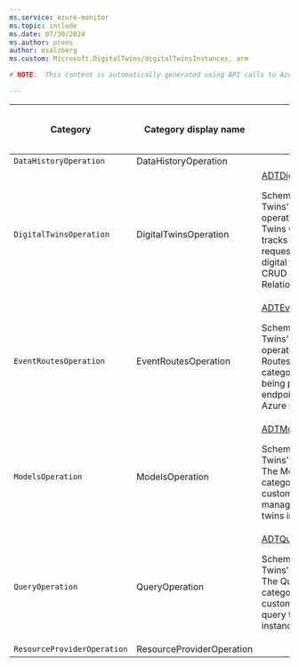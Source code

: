 ```yaml
---
ms.service: azure-monitor
ms.topic: include
ms.date: 07/30/2024
ms.author: orens
author: osalzberg
ms.custom: Microsoft.DigitalTwins/digitalTwinsInstances, arm

# NOTE:  This content is automatically generated using API calls to Azure. Any edits made on these files will be overwritten in the next run of the script. 

---
```

  
  
|Category|Category display name| Log table| [Supports basic log plan](/azure/azure-monitor/logs/basic-logs-configure?tabs=portal-1#compare-the-basic-and-analytics-log-data-plans)|[Supports ingestion-time transformation](/azure/azure-monitor/essentials/data-collection-transformations)| Example queries |Costs to export|
|---|---|---|---|---|---|---|
|`DataHistoryOperation` |DataHistoryOperation ||No|No||Yes |
|`DigitalTwinsOperation` |DigitalTwinsOperation |[ADTDigitalTwinsOperation](/azure/azure-monitor/reference/tables/adtdigitaltwinsoperation)<p>Schema for Azure Digital Twins' Digital Twin operations. The Digital Twins Operation category tracks all customer requests to manage a digital twin, including CRUD on Twins and Relationships.|No|Yes|[Queries](/azure/azure-monitor/reference/queries/adtdigitaltwinsoperation)|No |
|`EventRoutesOperation` |EventRoutesOperation |[ADTEventRoutesOperation](/azure/azure-monitor/reference/tables/adteventroutesoperation)<p>Schema for Azure Digital Twins' Event Routes operations. The Event Routes Operation category tracks all events being published to endpoints, which are other Azure services.|No|No|[Queries](/azure/azure-monitor/reference/queries/adteventroutesoperation)|No |
|`ModelsOperation` |ModelsOperation |[ADTModelsOperation](/azure/azure-monitor/reference/tables/adtmodelsoperation)<p>Schema for Azure Digital Twins' Models operations. The Models Operation category tracks all customer requests to manage models in a digital twins instance.|No|Yes|[Queries](/azure/azure-monitor/reference/queries/adtmodelsoperation)|No |
|`QueryOperation` |QueryOperation |[ADTQueryOperation](/azure/azure-monitor/reference/tables/adtqueryoperation)<p>Schema for Azure Digital Twins' Query operations. The Query Operation category tracks all customer requests to query their digital twins instance.|No|Yes|[Queries](/azure/azure-monitor/reference/queries/adtqueryoperation)|No |
|`ResourceProviderOperation` |ResourceProviderOperation ||No|No||Yes |